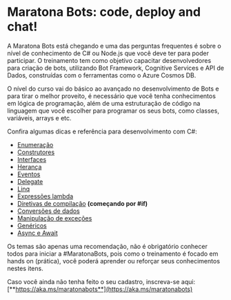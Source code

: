 # Maratona Bots: code, deploy and chat!

A Maratona Bots está chegando e uma das perguntas frequentes é sobre o nível de conhecimento de C# ou Node.js que você deve ter para poder participar. O treinamento tem como objetivo capacitar desenvolvedores para criação de bots, utilizando Bot Framework, Cognitive Services e API de Dados, construídas com o ferramentas como o Azure Cosmos DB.

O nível do curso vai do básico ao avançado no desenvolvimento de Bots e para tirar o melhor proveito, é necessário que você tenha conhecimentos em lógica de programação, além de uma estruturação de código na linguagem que você escolher para programar os seus bots, como classes, variáveis, arrays e etc.

Confira algumas dicas e referência para desenvolvimento com C#:

- [Enumeração](https://msdn.microsoft.com/pt-br/library/cc138362.aspx)
- [Construtores](https://msdn.microsoft.com/pt-br/library/ms173115.aspx)
- [Interfaces](https://msdn.microsoft.com/pt-br/library/ms173156.aspx)
- [Herança](https://msdn.microsoft.com/pt-br/library/ms173149.aspx)
- [Eventos](https://msdn.microsoft.com/pt-br/library/ms366768.aspx)
- [Delegate ](https://msdn.microsoft.com/es-es/library/ms173171.aspx)
- [Linq](https://msdn.microsoft.com/pt-br/library/bb397676.aspx)
- [Expressões lambda](https://msdn.microsoft.com/pt-br/library/bb397687.aspx)
- [Diretivas de compilação](https://msdn.microsoft.com/pt-br/library/4y6tbswk.aspx) **(começando por #if)**
- [Conversões de dados](https://msdn.microsoft.com/pt-br/library/ms173105.aspx)
- [Manipulação de exceções](https://msdn.microsoft.com/pt-br/library/ms173160.aspx)
- [Genéricos](https://msdn.microsoft.com/pt-br/library/512aeb7t.aspx)
- [Async e Await](https://msdn.microsoft.com/pt-br/library/hh156513.aspx)

Os temas são apenas uma recomendação, não é obrigatório conhecer todos para iniciar a #MaratonaBots, pois como o treinamento é focado em hands on (prática), você poderá aprender ou reforçar seus conhecimentos nestes itens.

Caso você ainda não tenha feito o seu cadastro, inscreva-se aqui:  [**https://aka.ms/maratonabots**](https://aka.ms/maratonabots)
